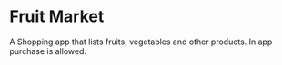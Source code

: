 # Fruit Market

A Shopping app that lists fruits, vegetables and other products. In app purchase is allowed.
